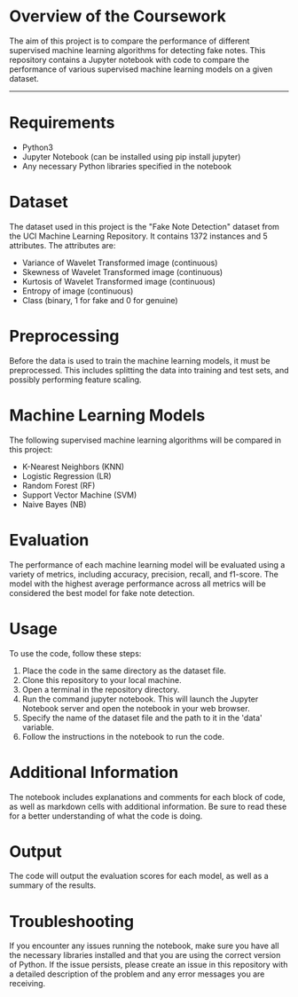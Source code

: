 # Overview of the Coursework

The aim of this project is to compare the performance of different supervised machine learning algorithms for detecting fake notes. This repository contains a Jupyter notebook with code to compare the performance of various supervised machine learning models on a given dataset.

***

# Requirements
* Python3
* Jupyter Notebook (can be installed using pip install jupyter)
* Any necessary Python libraries specified in the notebook

# Dataset

The dataset used in this project is the "Fake Note Detection" dataset from the UCI Machine Learning Repository. It contains 1372 instances and 5 attributes. The attributes are:

* Variance of Wavelet Transformed image (continuous)
* Skewness of Wavelet Transformed image (continuous)
* Kurtosis of Wavelet Transformed image (continuous)
* Entropy of image (continuous)
* Class (binary, 1 for fake and 0 for genuine)

# Preprocessing
Before the data is used to train the machine learning models, it must be preprocessed. This includes splitting the data into training and test sets, and possibly performing feature scaling.

# Machine Learning Models
The following supervised machine learning algorithms will be compared in this project:

* K-Nearest Neighbors (KNN)
* Logistic Regression (LR)
* Random Forest (RF)
* Support Vector Machine (SVM)
* Naive Bayes (NB)

# Evaluation
The performance of each machine learning model will be evaluated using a variety of metrics, including accuracy, precision, recall, and f1-score. The model with the highest average performance across all metrics will be considered the best model for fake note detection.

# Usage
To use the code, follow these steps:

1. Place the code in the same directory as the dataset file.
2. Clone this repository to your local machine.
3. Open a terminal in the repository directory.
4. Run the command jupyter notebook. This will launch the Jupyter Notebook server and open the notebook in your web browser.
5. Specify the name of the dataset file and the path to it in the 'data' variable.
6. Follow the instructions in the notebook to run the code.

# Additional Information
The notebook includes explanations and comments for each block of code, as well as markdown cells with additional information. Be sure to read these for a better understanding of what the code is doing.


# Output
The code will output the evaluation scores for each model, as well as a summary of the results.

# Troubleshooting
If you encounter any issues running the notebook, make sure you have all the necessary libraries installed and that you are using the correct version of Python. If the issue persists, please create an issue in this repository with a detailed description of the problem and any error messages you are receiving.
